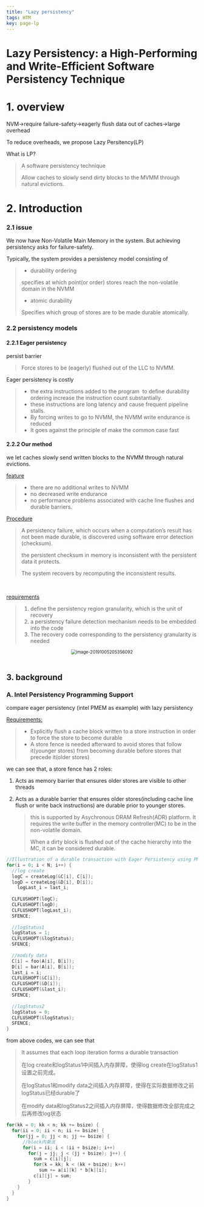 ```yaml
---
title: "Lazy persistency"
tags: HTM
key: page-lp
---
```


# Lazy Persistency: a High-Performing and Write-Efficient Software Persistency Technique

# 1. overview

NVM->require failure-safety->eagerly flush data out of caches->large overhead

To reduce overheads, we propose Lazy Persitency(LP)

What is LP?

> A software persistency technique
>
> Allow caches to slowly send dirty blocks to the MVMM through natural evictions.



# 2. Introduction

### 2.1 issue

We now have Non-Volatile Main Memory in the system. But achieving persistency asks for failure-safety.

Typically, the system provides a persistency model consisting of 

> * durability ordering
>
> specifies at which point(or order) stores reach the non-volatile domain in the NVMM
>
> * atomic durability
>
> Specifies which group of stores are to be made durable atomically.



### 2.2 persistency models

#### 2.2.1 Eager persistency

persist barrier

>  Force stores to be (eagerly) flushed out of the LLC to NVMM.



Eager persistency is costly

> * the extra instructions added to the program  to define durability ordering increase the instruction count substantially.
> * these instructions are long latency and cause frequent pipeline stalls.
> * By forcing writes to go to NVMM, the NVMM write endurance is reduced
> * It goes against the principle of make the common case fast



#### 2.2.2 Our method

we let caches slowly send written blocks to the NVMM through natural evictions. 

<u>feature</u>

> * there are no additional writes to NVMM
> * no decreased write endurance
> * no performance problems associated with cache line flushes and durable barriers.

<u>Procedure</u>

> A persistency failure, which occurs when a computation’s result has not been made durable, is discovered using software error detection (checksum).
>
> the persistent checksum in memory is inconsistent with the persistent data it protects.
>
> The system recovers by recomputing the inconsistent results.

<br/>

<u>requirements</u>

> 1. define the persistency region granularity, which is the unit of recovery
> 2. a persistency failure detection mechanism needs to be embedded into the code
> 3. The recovery code corresponding to the persistency granularity is needed

<center><img src="https://miaochenlu.github.io/picture/image-20191005205356092.png" alt="image-20191005205356092" style="zoom:80%;" /></center>
<br/>

## 3. background

### A. Intel Persistency Programming Support

compare eager persistency (intel PMEM as example) with lazy persistency

<u>Requirements:</u>

> * Explicitly flush a cache block written to a store instruction in order to force the store to become durable
> * A store fence is needed afterward to avoid stores that follow it(younger stores) from becoming durable before stores that precede it(older stores)

we can see that, a store fence has 2 roles:

1. Acts as memory barrier that ensures older stores are visible to other threads

2. Acts as a durable barrier that ensures older stores(including cache line flush or write back instructions) are durable prior to younger stores.

   > this is supported by Asychronous DRAM Refresh(ADR) platform. It requires the write buffer in the memory controller(MC) to be in the non-volatile domain.
   >
   > When a dirty block is flushed out of the cache hierarchy into the MC, it can be considered durable.



```cpp
//Illustration of a durable transaction with Eager Persistency using PMEM.
for(i = 0; i < N; i++) {
  //log create
  logC = createLog(&C[i], C[i]);
  logD = createLog(&D[i], D[i]);
 	logLast_i = last_i;
  
  CLFLUSHOPT(logC);
  CLFLUSHOPT(logD);
  CLFLUSHOPT(logLast_i);
  SFENCE;
  
  //logStatus1
  logStatus = 1;
  CLFLUSHOPT(&logStatus);
  SFENCE;
  
  //modify data
  C[i] = foo(A[i], B[i]);
  D[i] = bar(A[i], B[i]);
  last_i = i;
  CLFLUSHOPT(&C[i]);
  CLFLUSHOPT(&D[i]);
  CLFLUSHOPT(&last_i);
  SFENCE;
  
  //logStatus2
  logStatus = 0;
  CLFLUSHOPT(&logStatus);
  SFENCE;
}
```

from above codes, we can see that

> It assumes that each loop iteration forms a durable transaction
>
> 在log create和logStatus1中间插入内存屏障，使得log create在logStatus1设置之前完成。
>
> 在logStatus1和modify data之间插入内存屏障，使得在实际数据修改之前logStatus已经durable了
>
> 在modify data和logStatus2之间插入内存屏障，使得数据修改全部完成之后再修改log状态
>
> 



```cpp
for(kk = 0; kk < n; kk += bsize) {
  for(ii = 0; ii < n; ii += bsize) {
    for(jj = 0; jj < n; jj += bsize) {
      //block内乘法
      for(i = ii; i < (ii + bsize); i++)
        for(j = jj; j < (jj + bsize); j++) {
          sum = c[i][j];
          for(k = kk; k < (kk + bsize); k++)
            sum += a[i][k] * b[k][i];
          c[i][j] = sum;
        }
    }
  }
}
```

